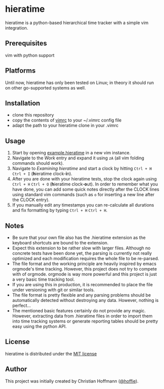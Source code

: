 # hieratime
hieratime is a python-based hierarchical time tracker with a simple vim integration.

## Prerequisites
vim with python support

## Platforms
Until now, hieratime has only been tested on Linux; in theory it should run on other go-supported systems as well.

## Installation
- clone this repository
- copy the contents of [vimrc](vimrc) to your ~/.vimrc config file
- adapt the path to your hieratime clone in your .vimrc

## Usage
1. Start by opening [example.hieratime](example.hieratime) in a new vim instance.
2. Navigate to the *Work* entry and expand it using `zA` (all vim folding commands should work).
3. Navigate to *Examining hieratime* and start a clock by hitting `Ctrl + H` `Ctrl + I` (**h**ieratime clock-**i**n).
4. After you are done with your hieratime tests, stop the clock again using `Ctrl + H` `Ctrl + O` (**h**ieratime clock-**o**ut). In order to remember what you have done, you can add some quick notes directly after the CLOCK lines using standard vim commands (such as `o` for inserting a new line after the CLOCK entry).
5. If you manually edit any timestamps you can re-calculate all durations and fix formatting by typing `Ctrl + H` `Ctrl + H`.

## Notes
- Be sure that your own file also has the .hieratime extension as the keyboard shortcuts are bound to the extension.
- Expect this extension to be rather slow with larger files. Although no concrete tests have been done yet, the parsing is currently not really optimized and each modification requires the whole file to be re-parsed.
- The file format and the working principle are heavily inspired by emacs orgmode's time tracking. However, this project does not try to compete with of orgmode. orgmode is way more powerful and this project is just a very basic time tracking tool.
- If you are using this in production, it is recommended to place the file under versioning with git or similar tools.
- The file format is pretty flexible and any parsing problems should be automatically detected without destroying any data. However, nothing is perfect...
- The mentioned basic features certainly do not provide any magic. However, extracting data from .hieratime files in order to import them into time tracking systems or generate reporting tables should be pretty easy using the python API.

## License
hieratime is distributed under the [MIT license](LICENSE.MIT)

## Author
This project was initially created by Christian Hoffmann ([@hoffie](https://github.com/hoffie)).
